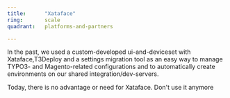 ```yaml
---
title:      "Xataface"
ring:       scale
quadrant:   platforms-and-partners

---
```


In the past, we used a custom-developed ui-and-deviceset with Xataface,T3Deploy and a settings migration tool as an easy way to manage TYPO3- and Magento-related configurations and to automatically create environments on our shared integration/dev-servers.

Today, there is no advantage or need for Xataface. Don't use it anymore
